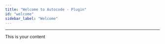 ```yaml
---
title: "Welcome to Autocode - Plugin"
id: "welcome"
sidebar_label: "Welcome"
---
```

---



This is your content